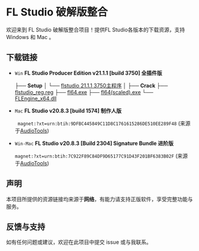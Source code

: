 
# FL Studio 破解版整合

欢迎来到 FL Studio 破解版整合项目！提供FL Studio各版本的下载资源，支持 Windows 和 Mac 。

## 下载链接

- `Win`  **FL Studio Producer Edition v21.1.1 [build 3750] 全插件版**
  
  ├── **Setup**
  │   └── [flstudio 21.1.1 3750主程序](https://www.mediafire.com/file/6vm3uuhd9uf3ppb/flstudio_win64_21.1.1.3750.exe/file)
  │
  ├── **Crack**
      ├── [flstudio_reg.reg](https://www.mediafire.com/file/231mgbogwmf4tfs/FLStudio_reg.reg/file)
      ├── [fl64.exe](https://www.mediafire.com/file/k2c8qt37bp4tkzv/FL64.exe/file)
      ├── [fl64(scaled).exe](https://www.mediafire.com/file/9dy4bnbkdoyj2bb/FL64+(scaled).exe/file)
      └── [FLEngine_x64.dll](https://www.mediafire.com/file/22w0wwo4tdal55b/FLEngine_x64.dll/file)


- `Mac`  **FL Studio v20.8.3 [build 1574] 制作人版**
  
  ` magnet:?xt=urn:btih:9DFBC445849C11D8C1761615286DE510EE289F48`
   (来源于[AudioTools](https://audiotools.in/2021/11/09/flstudio-v20-8-3-1574-macos-12/))

- `Win-Mac`  **FL Studio v20.8.3 [Build 2304] Signature Bundle 进阶版**
  
  `magnet:?xt=urn:btih:7C922F89C84DF9D65177C91D43F201BF6383B02F`
  (来源于[AudioTools](https://audiotools.in/2021/08/05/flstudio-v20-8-3-2304-win-mac/))
  
## 声明

本项目所提供的资源链接均来源于**网络**，有能力请支持正版软件，享受完整功能与服务。

## 反馈与支持

如有任何问题或建议，欢迎在此项目中提交 issue 或与我联系。
